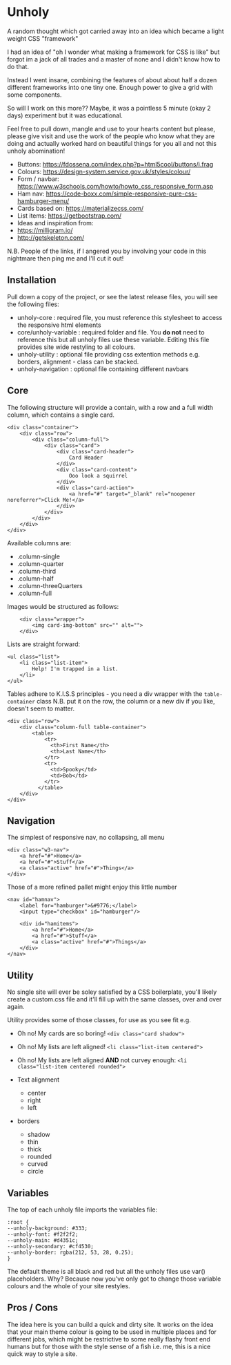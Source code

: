 # Unholy
A random thought which got carried away into an idea which became a light weight CSS "framework"

I had an idea of "oh I wonder what making a framework for CSS is like" but forgot im a jack of all trades and a master of none and I didn't know how to do that.

Instead I went insane, combining the features of about about half a dozen different frameworks into one tiny one. Enough power to give a grid with some components.

So will I work on this more?? Maybe, it was a pointless 5 minute (okay 2 days) experiment but it was educational.

Feel free to pull down, mangle and use to your hearts content but please, please give visit and use the work of the people who know what they are doing and actually worked hard on beautiful things for you all and not this unholy abomination!

* Buttons: https://fdossena.com/index.php?p=html5cool/buttons/i.frag
* Colours: https://design-system.service.gov.uk/styles/colour/
* Form / navbar: https://www.w3schools.com/howto/howto_css_responsive_form.asp
* Ham nav: https://code-boxx.com/simple-responsive-pure-css-hamburger-menu/
* Cards based on: https://materializecss.com/
* List items: https://getbootstrap.com/
* Ideas and inspiration from:
* https://milligram.io/
* http://getskeleton.com/

N.B. People of the links, if I angered you by involving your code in this nightmare then ping me and I'll cut it out! 

## Installation

Pull down a copy of the project, or see the latest release files, you will see the following files:
* unholy-core : required file, you must reference this stylesheet to access the responsive html elements
* core/unholy-variable : required folder and file. You **do not** need to reference this but all unholy files use these variable.
                         Editing this file provides site wide restyling to all colours.
* unholy-utility : optional file providing css extention methods e.g. borders, alignment - class can be stacked.
* unholy-navigation : optional file containing different navbars

## Core

The following structure will provide a contain, with a row and a full width column, which contains a single card.

    <div class="container">
        <div class="row">
            <div class="column-full">
                <div class="card">
                    <div class="card-header">
                        Card Header
                    </div>
                    <div class="card-content">
                        Ooo look a squirrel
                    </div>
                    <div class="card-action">
                        <a href="#" target="_blank" rel="noopener noreferrer">Click Me!</a>
                    </div>
                </div>
            </div>
        </div>  
    </div>

Available columns are:

* .column-single
* .column-quarter 
* .column-third 
* .column-half 
* .column-threeQuarters 
* .column-full 

Images would be structured as follows:

        <div class="wrapper">
            <img card-img-bottom" src="" alt="">
        </div>

Lists are straight forward:
    
    <ul class="list">
        <li class="list-item">
            Help! I'm trapped in a list.
        </li>
    </ul>

Tables adhere to K.I.S.S principles - you need a div wrapper with the `table-container` class
N.B. put it on the row, the column or a new div if you like, doesn't seem to matter. 

    <div class="row">
        <div class="column-full table-container">
            <table>
                <tr>
                  <th>First Name</th>
                  <th>Last Name</th>
                </tr>
                <tr>
                  <td>Spooky</td>
                  <td>Bob</td>
                </tr>
              </table>
        </div>
    </div>

## Navigation

The simplest of responsive nav, no collapsing, all menu

    <div class="w3-nav">
        <a href="#">Home</a>
        <a href="#">Stuff</a>
        <a class="active" href="#">Things</a>
    </div>

Those of a more refined pallet might enjoy this little number

    <nav id="hamnav">
        <label for="hamburger">&#9776;</label>
        <input type="checkbox" id="hamburger"/>

        <div id="hamitems">
            <a href="#">Home</a>
            <a href="#">Stuff</a>
            <a class="active" href="#">Things</a>
        </div>
    </nav>

## Utility

No single site will ever be soley satisfied by a CSS boilerplate, you'll likely create a custom.css file and it'll fill up with the same classes, over and over again.

Utility provides some of those classes, for use as you see fit e.g.

* Oh no! My cards are so boring! `<div class="card shadow">`
* Oh no! My lists are left aligned! `<li class="list-item centered">`
* Oh no! My lists are left aligned **AND** not curvey enough: `<li class="list-item centered rounded">`

* Text alignment
  * center
  * right
  * left
* borders
  * shadow
  * thin
  * thick
  * rounded
  * curved
  * circle
  
## Variables

The top of each unholy file imports the variables file:

    :root {
    --unholy-background: #333;
    --unholy-font: #f2f2f2;
    --unholy-main: #d4351c;
    --unholy-secondary: #cf4530;
    --unholy-border: rgba(212, 53, 28, 0.25);
    }

The default theme is all black and red but all the unholy files use var() placeholders. Why?
Because now you've only got to change those variable colours and the whole of your site restyles.

## Pros / Cons

The idea here is you can build a quick and dirty site. It works on the idea that your main theme colour is going to be used in multiple places and for different jobs, which might be restrictive to some really flashy front end humans but for those with the style sense of a fish i.e. me, this is a nice quick way to style a site.